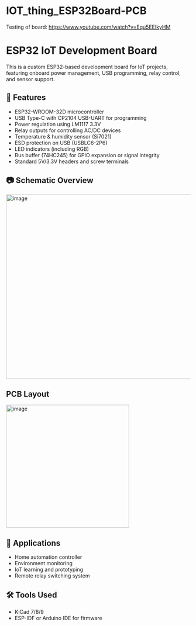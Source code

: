 # IOT_thing_ESP32Board-PCB

Testing of board:
https://www.youtube.com/watch?v=Equ5EEIkyHM

# ESP32 IoT Development Board

This is a custom ESP32-based development board for IoT projects, featuring onboard power management, USB programming, relay control, and sensor support.

## 🚀 Features

- ESP32-WROOM-32D microcontroller
- USB Type-C with CP2104 USB-UART for programming
- Power regulation using LM1117 3.3V
- Relay outputs for controlling AC/DC devices
- Temperature & humidity sensor (Si7021)
- ESD protection on USB (USBLC6-2P6)
- LED indicators (including RGB)
- Bus buffer (74HC245) for GPIO expansion or signal integrity
- Standard 5V/3.3V headers and screw terminals

## 📷 Schematic Overview

<img width="505" alt="image" src="https://github.com/user-attachments/assets/049d2c9c-4925-4550-95dd-da7bf721298c" />


## PCB Layout
<img width="336" alt="image" src="https://github.com/user-attachments/assets/3d708922-8e8b-4061-abef-80bf3185d993" />

## 🔌 Applications

- Home automation controller
- Environment monitoring
- IoT learning and prototyping
- Remote relay switching system

## 🛠️ Tools Used

- KiCad 7/8/9
- ESP-IDF or Arduino IDE for firmware


